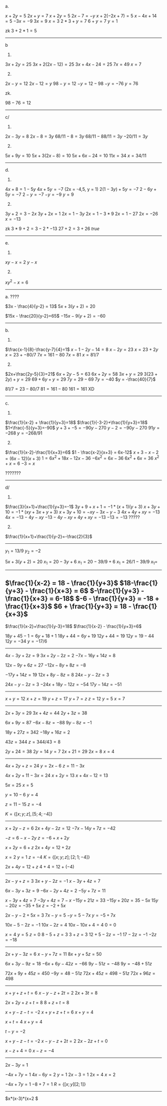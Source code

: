 


a.

$x+2y=5$
$2x+y = 7$
$x + 2y = 5$
$2x - 7 = -y$
$x+2(-2x+7) = 5$
$x -4x+14=5$
$-3x = -9$
$3x = 9$
$x = 3$
$2*3 + y = 7$
$6 + y = 7$
$y = 1$

zk
$3+2*1 = 5$

---

b

1.
$3x+2y = 25$
$3x+2(2x-12) = 25$
$3x +4x - 24 = 25$
$7x = 49$
$x = 7$



2. 

$2x-y = 12$
$2x-12 = y$
$98 - y = 12$
$-y = 12 - 98$
$-y = -76$
$y = 76$


zk. 

$98 - 76= 12$

---


c/

1.
$2x-3y = 8$
$2x - 8 = 3y$
$68/11 - 8 = 3y$
$68/11 - 88/11 = 3y$
$-20/11 = 3y$




2.

$5x+9y = 10$
$5x +3(2x-8) = 10$
$5x + 6x - 24 = 10$
$11x = 34$
$x = 34/11$

---

d.


1.
$4x+8 = 1 - 5y$
$4x + 5y = -7$ (2x = -4,5, y = 1)
$2(1-3y)+5y = -7$
$2 - 6y + 5 y = -7$
$2 - y = -7$
$-y = -9$
$y = 9$

2.
$3y + 2 = 3 - 2x$
$3y + 2x = 1$
$2x = 1 -3y$
$2x = 1 - 3*9$
$2x = 1 - 27$
$2x = -26$
$x = - 13$



zk
$3*9 + 2 = 3 - 2 * -13$
$27+2 = 3 + 26$
$true$

---

e.

1.

$xy-x = 2$
$y - x$

2.
$xy^2 -x = 6$

---
a. ????



$3x - \frac{4}{y-2} = 13$
$5x+3(y+2) = 20$

$15x - \frac{20}{y-2}=65$
$-15x - 9(y+2)=-60$



---
b.

1.
$\frac{x-1}{8}-\frac{y-7}{4}=1$
$x-1 -2y-14 = 8$
$x-2y = 23$
$x = 23 + 2y$
$x = 23 + -80/7$
$7x = 161 - 80$
$7x = 81$
$x = 81/7$



2.
$2x+\frac{2y-5}{3}=21$
$6x + 2y-5 = 63$
$6x + 2y = 58$
$3x + y = 29$
$3(23+2y)+y = 29$
$69 + 6y +y = 29$
$7y = 29 - 69$
$7y = -40$
$y = -\frac{40}{7}$

$81/7= 23 -80/7$
$81 = 161 - 80$
$161 = 161$ XD

---

c.

1.
$\frac{1}{x-2} + \frac{1}{y+3}=18$
$\frac{1}{-3-2}+\frac{1}{y+3}=18$
$1+\frac{-5}{y+3}=-90$
$y+3 + -5 = -90y - 270$
$y - 2 = -90y - 270$
$91y = -268$
$y = -268/91$


2.
$\frac{1}{x-2}-\frac{1}{x+3}=6$
$1 - \frac{x-2}{x+3} = 6x-12$
$x+3 - x-2 = (6x-12)(x+3)$
$1 = 6x^2+18x-12x-36$
$-6x^2 = 6x - 36$
$6x^2 + 6x = 36$
$x^2 + x = 6$
$-3 = x$


???????

---
d/

1.
$\frac{3}{x+1}+\frac{1}{y+3}=-1$
$3y+9 + x+1 = -1*(x+1)(y+3)$
$x +3y + 10 = -1 *(xy+3x+y+3)$
$x+3y+10 = -xy-3x-y-3$
$4x+4y+xy = -13$
$4x = -13 - 4y - xy$
$-13 - 4y - xy +4y+xy = -13$
$-13 = -13$
?????




2.
$\frac{1}{x+1}+\frac{1}{y-2}=-\frac{2}{3}$



---

$y_1 = 13/9$
$y_2 = -2$

$5x + 3(y+2) = 20$
$x_1 = 20 - 3y + 6$
$x_1 = 20 - 39/9 + 6$
$x_1 = 26/1 - 39/9$
$x_1 =$


---

$\frac{1}{x-2} = 18 - \frac{1}{y+3}$
$18-\frac{1}{y+3} - \frac{1}{x+3} = 6$
$-\frac{1}{y+3} - \frac{1}{x+3} = 6-18$
$-6 - \frac{1}{y+3} = -18 + \frac{1}{x+3}$
$6 + \frac{1}{y+3} = 18 - \frac{1}{x+3}$
---

$\frac{1}{x-2}+\frac{1}{y-3}=18$
$\frac{1}{x-2} - \frac{1}{y+3}=6$

$18y + 45 -1 = 6y + 18 + 1$
$18y + 44 = 6y + 19$
$12y +44 = 19$
$12y = 19 - 44$
$12y = -34$
$y = -17/6$


---

$4x-3y+2z=9$
$3x+2y-2z=2$
$-7x-16y+14z=8$

$12x-9y+6z=27$
$-12x-8y+8z=-8$

$-17y+14z=19$
$12x+8y-8z=8$
$24x-y-2z=3$

$24x-y-2z=3$
$-24x+18y-12z=-54$
$17y-14z=-51$


---


$x+y=12$
$x+z=19$
$y+z=17$
$y+7=z$
$z = 12$
$y = 5$
$x = 7$

---


$2x +3y = 29$
$3x + 4z = 44$
$2y + 3z = 38$

$6x + 9y = 87$
$-6x-8z = -88$
$9y - 8z = -1$

$18y + 27z = 342$
$-18y + 16z = 2$

$43z = 344$
$z = 344/43 = 8$

$2y + 24 = 38$
$2y = 14$
$y = 7$
$2x + 21 = 29$
$2x = 8$
$x = 4$

---

$4x+2y+z=24$
$y = 2x-6$
$z = 11-3x$


$4x+2y+11-3x = 24$
$x+2y = 13$
$x+4x-12=13$

$5x = 25$
$x = 5$

$y = 10 - 6$
$y = 4$

$z = 11-15$
$z = -4$

$K = \{[x;y;z], [5;4;-4]\}$

---

$x+2y-z=6$
$2x+4y-2z=12$
$-7x-14y+7z=-42$

$-z =6-x-2y$
$z = -6+x+2y$

$x+2y = 6+z$
$2x+4y = 12+2z$

$x = 2$
$y = 1$
$z = -4$
$K = \{[x;y;z];[2;1;-4]\}$

$2x + 4y = 12 +z$
$4+4 = 12 +(-4)$

---



$2x - y + z = 3$
$3x + y - 2z = -1$
$x - 3y + 4z = 7$

$6x - 3y + 3z = 9$
$-6x - 2y + 4z = 2$
$-5y + 7z = 11$

$x - 3y + 4z = 7$
$-3y + 4z = 7 -x$
$-15y + 21z= 33$
$-15y + 20z = 35 - 5x$
$15y -20z = -35 + 5x$
$z = -2 + 5x$

$2x-y-2+5x=3$
$7x-y=5$
$-y = 5 - 7x$
$y = -5+7x$

$10x - 5 - 2z = -1$
$10x-2z = 4$
$10x - 10x + 4 = 4$
$0=0$

$x=4$
$y=5$
$z=0$
$8-5+z=3$
$3+z=3$
$12+5-2z=-1$
$17-2z = -1$
$-2z = -18$

---


$2x+y-3z=6$
$x-y+7z=11$
$8x+y+5z=50$

$6x+3y-9z=18$
$-6x+6y-42z=-66$
$9y-51z=-48$
$9y = -48 + 51z$

$72x+9y+45z=450$
$-9y = 48 - 51z$
$72x + 45z = 498-51z$
$72x + 96z = 498$




---

$x+y+z+t=6$
$x-y-z+2t=2$
$2x+3t = 8$

$2x+2y+z+t=8$
$8+z+t=8$

$x+y-z-t=-2$
$x+y+z+t=6$
$x+y = 4$

$x+t = 4$
$x+y = 4$

$t-y = -2$

$x+y-z-t=-2$
$x-y-z+2t=2$
$2x-2z+t=0$

$x-z+4 = 0$
$x-z = -4$

---

$2x-3y=1$

$-4x+7y=1$
$4x-6y=2$
$y = 1$
$2x-3=1$
$2x=4$
$x=2$

$-4x+7y=1$
$-8+7=1$
$R =\{[x;y][2;1]\}$

---

$x*(x-3)*(x+2 $